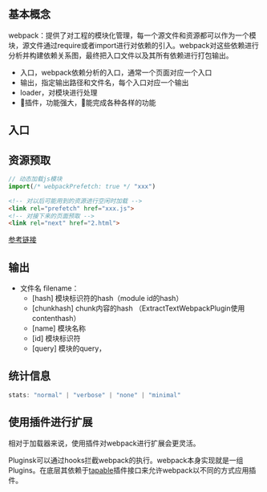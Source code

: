 ## 基本概念

webpack：提供了对工程的模块化管理，每一个源文件和资源都可以作为一个模块，源文件通过require或者import进行对依赖的引入。webpack对这些依赖进行分析并构建依赖关系图，最终把入口文件以及其所有依赖进行打包输出。

- 入口，webpack依赖分析的入口，通常一个页面对应一个入口
- 输出，指定输出路径和文件名，每个入口对应一个输出
- loader，对模块进行处理
- 插件，功能强大，能完成各种各样的功能

## 入口

## 资源预取
```JavaScript
// 动态加载js模块
import(/* webpackPrefetch: true */ "xxx")
```

```html
<!-- 对以后可能用到的资源进行空闲时加载 -->
<link rel="prefetch" href="xxx.js">
<!-- 对接下来的页面预取 -->
<link rel="next" href="2.html">
```

[参考链接](https://medium.com/webpack/link-rel-prefetch-preload-in-webpack-51a52358f84c)

## 输出

- 文件名 filename：
  + [hash] 模块标识符的hash（module id的hash）
  + [chunkhash] chunk内容的hash （ExtractTextWebpackPlugin使用contenthash）
  + [name] 模块名称
  + [id] 模块标识符
  + [query] 模块的query，

## 统计信息

```JavaScript
stats: "normal" | "verbose" | "none" | "minimal"
```


## 使用插件进行扩展

相对于加载器来说，使用插件对webpack进行扩展会更灵活。

Pluginsk可以通过hooks拦截webpack的执行。webpack本身实现就是一组Plugins。在底层其依赖于[tapable](https://www.npmjs.com/package/tapable)插件接口来允许webpack以不同的方式应用插件。

